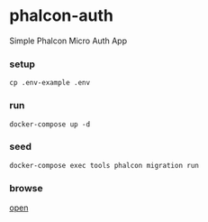 # phalcon-auth
Simple Phalcon Micro Auth App

### setup
`cp .env-example .env`

### run
`docker-compose up -d`

### seed
`docker-compose exec tools phalcon migration run`

### browse
[open](http://localhost/user)

